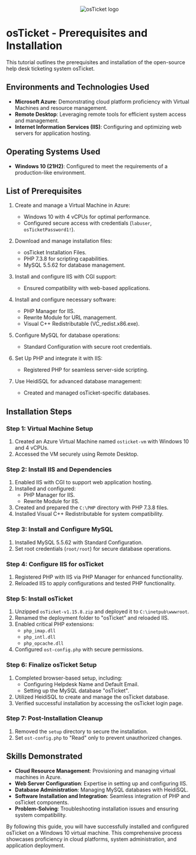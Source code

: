 <p align="center">
<img src="https://i.imgur.com/Clzj7Xs.png" alt="osTicket logo"/>
</p>

<h1>osTicket - Prerequisites and Installation</h1>
This tutorial outlines the prerequisites and installation of the open-source help desk ticketing system osTicket.<br />

<h2>Environments and Technologies Used</h2>

- **Microsoft Azure**: Demonstrating cloud platform proficiency with Virtual Machines and resource management.
- **Remote Desktop**: Leveraging remote tools for efficient system access and management.
- **Internet Information Services (IIS)**: Configuring and optimizing web servers for application hosting.

<h2>Operating Systems Used</h2>

- **Windows 10 (21H2)**: Configured to meet the requirements of a production-like environment.

<h2>List of Prerequisites</h2>

1. Create and manage a Virtual Machine in Azure:
   - Windows 10 with 4 vCPUs for optimal performance.
   - Configured secure access with credentials (`labuser`, `osTicketPassword1!`).

2. Download and manage installation files:
   - osTicket Installation Files.
   - PHP 7.3.8 for scripting capabilities.
   - MySQL 5.5.62 for database management.

3. Install and configure IIS with CGI support:
   - Ensured compatibility with web-based applications.

4. Install and configure necessary software:
   - PHP Manager for IIS.
   - Rewrite Module for URL management.
   - Visual C++ Redistributable (VC_redist.x86.exe).

5. Configure MySQL for database operations:
   - Standard Configuration with secure root credentials.

6. Set Up PHP and integrate it with IIS:
   - Registered PHP for seamless server-side scripting.

7. Use HeidiSQL for advanced database management:
   - Created and managed osTicket-specific databases.

<h2>Installation Steps</h2>

### Step 1: Virtual Machine Setup
1. Created an Azure Virtual Machine named `osticket-vm` with Windows 10 and 4 vCPUs.
2. Accessed the VM securely using Remote Desktop.

### Step 2: Install IIS and Dependencies
1. Enabled IIS with CGI to support web application hosting.
2. Installed and configured:
   - PHP Manager for IIS.
   - Rewrite Module for IIS.
3. Created and prepared the `C:\PHP` directory with PHP 7.3.8 files.
4. Installed Visual C++ Redistributable for system compatibility.

### Step 3: Install and Configure MySQL
1. Installed MySQL 5.5.62 with Standard Configuration.
2. Set root credentials (`root/root`) for secure database operations.

### Step 4: Configure IIS for osTicket
1. Registered PHP with IIS via PHP Manager for enhanced functionality.
2. Reloaded IIS to apply configurations and tested PHP functionality.

### Step 5: Install osTicket
1. Unzipped `osTicket-v1.15.8.zip` and deployed it to `C:\inetpub\wwwroot`.
2. Renamed the deployment folder to "osTicket" and reloaded IIS.
3. Enabled critical PHP extensions:
   - `php_imap.dll`
   - `php_intl.dll`
   - `php_opcache.dll`
4. Configured `ost-config.php` with secure permissions.

### Step 6: Finalize osTicket Setup
1. Completed browser-based setup, including:
   - Configuring Helpdesk Name and Default Email.
   - Setting up the MySQL database "osTicket".
2. Utilized HeidiSQL to create and manage the osTicket database.
3. Verified successful installation by accessing the osTicket login page.

### Step 7: Post-Installation Cleanup
1. Removed the `setup` directory to secure the installation.
2. Set `ost-config.php` to "Read" only to prevent unauthorized changes.

<h2>Skills Demonstrated</h2>

- **Cloud Resource Management**: Provisioning and managing virtual machines in Azure.
- **Web Server Configuration**: Expertise in setting up and configuring IIS.
- **Database Administration**: Managing MySQL databases with HeidiSQL.
- **Software Installation and Integration**: Seamless integration of PHP and osTicket components.
- **Problem-Solving**: Troubleshooting installation issues and ensuring system compatibility.

By following this guide, you will have successfully installed and configured osTicket on a Windows 10 virtual machine. This comprehensive process showcases proficiency in cloud platforms, system administration, and application deployment.
